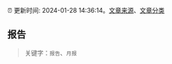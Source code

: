 :alarm_clock: 更新时间: 2024-01-28 14:36:14。[文章来源](/README.md)、[文章分类](/TAGS.md)

## 报告


> 关键字：`报告`、`月报`




